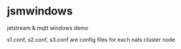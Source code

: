 # jsmwindows
jetstream &amp; mqtt windows demo

s1.conf, s2.conf, s3.conf  are config files for each nats cluster node
